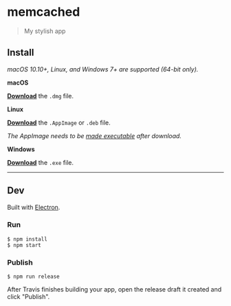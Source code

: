# memcached

> My stylish app


## Install

*macOS 10.10+, Linux, and Windows 7+ are supported (64-bit only).*

**macOS**

[**Download**](https://github.com/ted252675163/undefined/releases/latest) the `.dmg` file.

**Linux**

[**Download**](https://github.com/ted252675163/undefined/releases/latest) the `.AppImage` or `.deb` file.

*The AppImage needs to be [made executable](http://discourse.appimage.org/t/how-to-make-an-appimage-executable/80) after download.*

**Windows**

[**Download**](https://github.com/ted252675163/undefined/releases/latest) the `.exe` file.


---


## Dev

Built with [Electron](https://electronjs.org).

### Run

```
$ npm install
$ npm start
```

### Publish

```
$ npm run release
```

After Travis finishes building your app, open the release draft it created and click "Publish".
